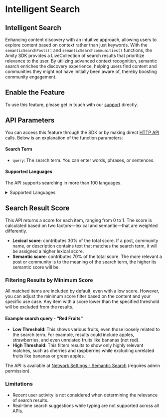 # Intelligent Search

## Intelligent Search

Enhancing content discovery with an intuitive approach, allowing users to explore content based on context rather than just keywords. With the `semanticSearchPosts()` and `semanticSearchcommunities()` functions, the Amity SDK provides a LiveCollection of search results that prioritize relevance to the user. By utilizing advanced context recognition, semantic search enriches the discovery experience, helping users find content and communities they might not have initially been aware of, thereby boosting community engagement.

## Enable the Feature

To use this feature, please get in touch with our [support](mailto:support.asc@amity.co) directly.

## API Parameters

You can access this feature through the SDK or by making direct [HTTP API](https://api-docs.amity.co/#/Semantic%20Search/get_api_v1_semantic_search_posts) calls. Below is an explanation of the function parameters:

#### Search Term

* `query`: The search term. You can enter words, phrases, or sentences.

#### Supported Languages

The API supports searching in more than 100 languages.

<details>

<summary>Supported Languages</summary>

* Afrikaans
* Albanian
* Amharic
* Arabic
* Armenian
* Assamese
* Azerbaijani
* Bashkir
* Basque
* Belarusian
* Bengali
* Bosnian
* Breton
* Bulgarian
* Burmese
* Catalan
* Cebuano
* Chinese
* Corsican
* Croatian
* Czech
* Danish
* Dhivehi
* Dutch
* English
* Esperanto
* Estonian
* Faroese
* Finnish
* French
* Galician
* Georgian
* German
* Greek (Modern)
* Gujarati
* Haitian
* Hausa
* Hebrew
* Hindi
* Hungarian
* Icelandic
* Indonesian
* Irish
* Italian
* Japanese
* Javanese
* Kannada
* Kazakh
* Khmer
* Kirghiz
* Kinyarwanda
* Korean
* Kurdish
* Lao
* Latin
* Latvian
* Lithuanian
* Luxembourgish
* Malagasy
* Malay
* Malayalam
* Maltese
* Marathi
* Maori
* Mongolian
* Nepali
* Norwegian
* Norwegian Nynorsk
* Occitan
* Oriya
* Punjabi
* Pashto
* Persian
* Polish
* Portuguese
* Romanian
* Russian
* Sanskrit
* Serbian
* Sindhi
* Sinhala
* Slovak
* Slovenian
* Somali
* Spanish
* Sundanese
* Swahili
* Swedish
* Tagalog
* Tajik
* Tamil
* Tatar
* Telugu
* Thai
* Tibetan
* Turkish
* Turkmen
* Ukrainian
* Urdu
* Uzbek
* Vietnamese
* Welsh
* Western Frisian
* Xhosa
* Yiddish
* Yoruba
* Zulu

</details>

## Search Result Score <a href="#search-result-score" id="search-result-score"></a>

This API returns a score for each item, ranging from 0 to 1. The score is calculated based on two factors—lexical and semantic—that are weighted differently.

* **Lexical score**: contributes 30% of the total score. If a post, community name, or description contains text that matches the search term, it will be assigned a higher lexical score.
* **Semantic score**: contributes 70% of the total score. The more relevant a post or community is to the meaning of the search term, the higher its semantic score will be.

### Filtering Results by Minimum Score <a href="#filtering-results-by-minimum-score" id="filtering-results-by-minimum-score"></a>

All matched items are included by default, even with a low score. However, you can adjust the minimum score filter based on the content and your specific use case. Any item with a score lower than the specified threshold will be excluded from the results.

#### **Example search query - "Red Fruits"** <a href="#example-search-query-red-fruits" id="example-search-query-red-fruits"></a>

* **Low Threshold**: This shows various fruits, even those loosely related to the search term. For example, results could include apples, strawberries, and even unrelated fruits like bananas (not red).&#x20;
* **High Threshold**: This filters results to show only highly relevant matches, such as cherries and raspberries while excluding unrelated fruits like bananas or green apples.

The API is available at [Network Settings - Semantic Search](https://api-docs.amity.co/#/Network%20Setting/put_api_v3_network_settings_semantic_search) (requires admin permission).

### Limitations <a href="#limitations" id="limitations"></a>

* Recent user activity is not considered when determining the relevance of search results.&#x20;
* Real-time search suggestions while typing are not supported across all APIs.
